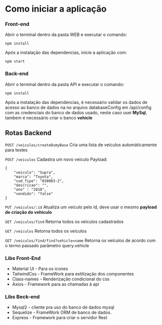 # Como iniciar a aplicação

### Front-end

Abrir o terminal dentro da pasta WEB e executar o comando:
```
npm install
```

Após a instalação das dependencias, inicie a aplicação com:
```
npm start
```

### Back-end

Abrir o terminal dentro da pasta API e executar o comando:
```
npm install
```

Após a instalação das dependencias, é necessário validar os dados de acesso ao banco de dados na no arquivo databaseConfig em /api/config com as credenciais do banco de dados usado, neste caso usei **MySql**, tambem é necessário criar o banco **vehicle**

## Rotas Backend

`POST /veiculos/createDumyBase`
Cria uma lista de veículos automáticamente para testes

`POST /veiculos`
Cadastra um  novo veículo 
Payload:
```
{
    "veiculo": "Supra",
    "marca": "Toyota",
    "cod_fipe": "038003-2",
    "descricao": "",
    "ano" : "2018",
    "vendido": "false"
}
```

`PUT /veiculos/:id`
Atualiza um veiculo pelo id, deve usar o mesmo **payload de criação do vehiculo**

`GET /veiculos/find`
Retorna todos os veiculos cadastrados

`GET /veiculos`
Retorna todos os veículos

`GET /veiculos/find/find?vehicle=name`
Retorna os veículos de acordo com o termo passado parâmetro query.vehicle

### Libs Front-End
- Material UI - Para os icones
- TailwindCss - FrameWork para estilização dos componentes
- Class-names - Renderização condicional do css
- Axios - Framework para as chamadas à api

### Libs Beck-end
- Mysql2 - cliente pra uso do banco de dados mysql
- Sequelize - FrameWork ORM de banco de dados.
- Express - Framework para criar o servidor Rest
